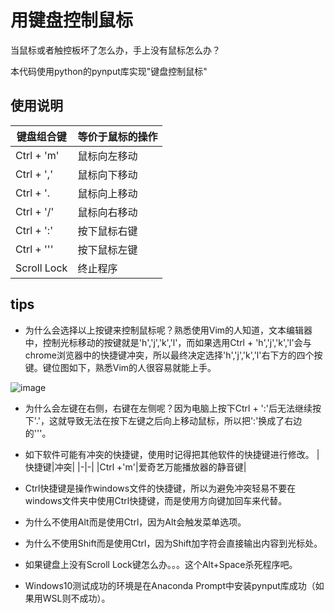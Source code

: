# 用键盘控制鼠标

当鼠标或者触控板坏了怎么办，手上没有鼠标怎么办？

本代码使用python的pynput库实现"键盘控制鼠标"

## 使用说明

|键盘组合键|等价于鼠标的操作|
|-|-|
|Ctrl + 'm'|鼠标向左移动|
|Ctrl + ','|鼠标向下移动|
|Ctrl + '.|鼠标向上移动|
|Ctrl + '/'|鼠标向右移动|
|Ctrl + ':'|按下鼠标右键|
|Ctrl + '\''|按下鼠标左键|
|Scroll Lock|终止程序|

## tips

* 为什么会选择以上按键来控制鼠标呢？熟悉使用Vim的人知道，文本编辑器中，控制光标移动的按键就是'h','j','k','l'，而如果选用Ctrl + 'h','j','k','l'会与chrome浏览器中的快捷键冲突，所以最终决定选择'h','j','k','l'右下方的四个按键。键位图如下，熟悉Vim的人很容易就能上手。

![image](https://user-images.githubusercontent.com/25153243/58677090-40111700-838d-11e9-8e65-becbd93bc85b.png)

* 为什么会左键在右侧，右键在左侧呢？因为电脑上按下Ctrl + ':'后无法继续按下'.'，这就导致无法在按下左键之后向上移动鼠标，所以把':'换成了右边的'\''。

* 如下软件可能有冲突的快捷键，使用时记得把其他软件的快捷键进行修改。
|快捷键|冲突|
|-|-|
|Ctrl +'m'|爱奇艺万能播放器的静音键|

* Ctrl快捷键是操作windows文件的快捷键，所以为避免冲突轻易不要在windows文件夹中使用Ctrl快捷键，而是使用方向键加回车来代替。

* 为什么不使用Alt而是使用Ctrl，因为Alt会触发菜单选项。

* 为什么不使用Shift而是使用Ctrl，因为Shift加字符会直接输出内容到光标处。

* 如果键盘上没有Scroll Lock键怎么办。。。这个Alt+Space杀死程序吧。

* Windows10测试成功的环境是在Anaconda Prompt中安装pynput库成功（如果用WSL则不成功）。
